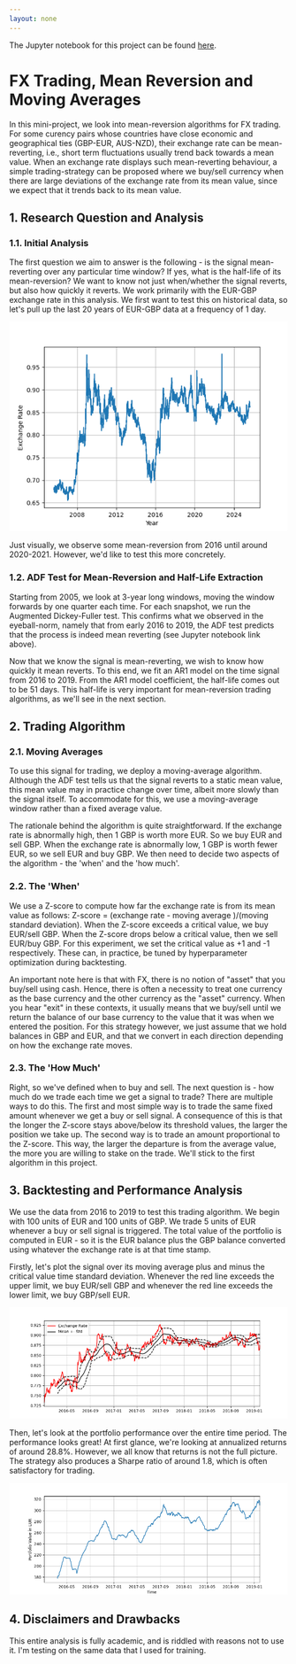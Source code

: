 ```yaml
---
layout: none
---
```


The Jupyter notebook for this project can be found [here](https://github.com/sundarganesh21/quantfin/tree/main/project1_fx_mean_reversion).
# FX Trading, Mean Reversion and Moving Averages

In this mini-project, we look into mean-reversion algorithms for FX trading. For some curency pairs whose countries have close economic and geographical ties (GBP-EUR, AUS-NZD), their exchange rate can be mean-reverting, i.e., short term fluctuations usually trend back towards a mean value. When an exchange rate displays such mean-reverting behaviour, a simple trading-strategy can be proposed where we buy/sell currency when there are large deviations of the exchange rate from its mean value, since we expect that it trends back to its mean value. 

## 1. Research Question and Analysis

### 1.1. Initial Analysis
The first question we aim to answer is the following - is the signal mean-reverting over any particular time window? If yes, what is the half-life of its mean-reversion? We want to know not just when/whether the signal reverts, but also how quickly it reverts. We work primarily with the EUR-GBP exchange rate in this analysis. We first want to test this on historical data, so let's pull up the last 20 years of EUR-GBP data at a frequency of 1 day. 

![Historical EUR-GBP Exchange Rate](../assets/images/project1/exchange_rate_all_time.png)

Just visually, we observe some mean-reversion from 2016 until around 2020-2021. However, we'd like to test this more concretely.

### 1.2. ADF Test for Mean-Reversion and Half-Life Extraction
Starting from 2005, we look at 3-year long windows, moving the window forwards by one quarter each time. For each snapshot, we run the Augmented Dickey-Fuller test. This confirms what we observed in the eyeball-norm, namely that from early 2016 to 2019, the ADF test predicts that the process is indeed mean reverting (see Jupyter notebook link above).

Now that we know the signal is mean-reverting, we wish to know how quickly it mean reverts. To this end, we fit an AR1 model on the time signal from 2016 to 2019. From the AR1 model coefficient, the half-life comes out to be 51 days. This half-life is very important for mean-reversion trading algorithms, as we'll see in the next section.

## 2. Trading Algorithm
### 2.1. Moving Averages
To use this signal for trading, we deploy a moving-average algorithm. Although the ADF test tells us that the signal reverts to a static mean value, this mean value may in practice change over time, albeit more slowly than the signal itself. To accommodate for this, we use a moving-average window rather than a fixed average value. 

The rationale behind the algorithm is quite straightforward. If the exchange rate is abnormally high, then 1 GBP is worth more EUR. So we buy EUR and sell GBP. When the exchange rate is abnormally low, 1 GBP is worth fewer EUR, so we sell EUR and buy GBP. We then need to decide two aspects of the algorithm - the 'when' and the 'how much'.

### 2.2. The 'When'
We use a Z-score to compute how far the exchange rate is from its mean value as follows: Z-score = (exchange rate - moving average )/(moving standard deviation). When the Z-score exceeds a critical value, we buy EUR/sell GBP. When the Z-score drops below a critical value, then we sell EUR/buy GBP. For this experiment, we set the critical value as +1 and -1 respectively. These can, in practice, be tuned by hyperparameter optimization during backtesting.

An important note here is that with FX, there is no notion of "asset" that you buy/sell using cash. Hence, there is often a necessity to treat one currency as the base currency and the other currency as the "asset" currency. When you hear "exit" in these contexts, it usually means that we buy/sell until we return the balance of our base currency to the value that it was when we entered the position. For this strategy however, we just assume that we hold balances in GBP and EUR, and that we convert in each direction depending on how the exchange rate moves.

### 2.3. The 'How Much'
Right, so we've defined when to buy and sell. The next question is - how much do we trade each time we get a signal to trade? There are multiple ways to do this. The first and most simple way is to trade the same fixed amount whenever we get a buy or sell signal. A consequence of this is that the longer the Z-score stays above/below its threshold values, the larger the position we take up. The second way is to trade an amount proportional to the Z-score. This way, the larger the departure is from the average value, the more you are willing to stake on the trade. We'll stick to the first algorithm in this project.

## 3. Backtesting and Performance Analysis
We use the data from 2016 to 2019 to test this trading algorithm. We begin with 100 units of EUR and 100 units of GBP. We trade 5 units of EUR whenever a buy or sell signal is triggered. The total value of the portfolio is computed in EUR - so it is the EUR balance plus the GBP balance converted using whatever the exchange rate is at that time stamp.

Firstly, let's plot the signal over its moving average plus and minus the critical value time standard deviation. Whenever the red line exceeds the upper limit, we buy EUR/sell GBP and whenever the red line exceeds the lower limit, we buy GBP/sell EUR. 

![signal and limits](../assets/images/project1/exchange_rate_with_limits.png)

Then, let's look at the portfolio performance over the entire time period. The performance looks great! At first glance, we're looking at annualized returns of around 28.8%. However, we all know that returns is not the full picture. The strategy also produces a Sharpe ratio of around 1.8, which is often satisfactory for trading. 

![portfolio vs time](../assets/images/project1/portfolio_vs_time.png)

## 4. Disclaimers and Drawbacks
This entire analysis is fully academic, and is riddled with reasons not to use it. I'm testing on the same data that I used for training. 
